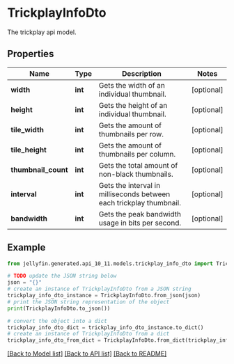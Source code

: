 # TrickplayInfoDto

The trickplay api model.

## Properties

Name | Type | Description | Notes
------------ | ------------- | ------------- | -------------
**width** | **int** | Gets the width of an individual thumbnail. | [optional] 
**height** | **int** | Gets the height of an individual thumbnail. | [optional] 
**tile_width** | **int** | Gets the amount of thumbnails per row. | [optional] 
**tile_height** | **int** | Gets the amount of thumbnails per column. | [optional] 
**thumbnail_count** | **int** | Gets the total amount of non-black thumbnails. | [optional] 
**interval** | **int** | Gets the interval in milliseconds between each trickplay thumbnail. | [optional] 
**bandwidth** | **int** | Gets the peak bandwidth usage in bits per second. | [optional] 

## Example

```python
from jellyfin.generated.api_10_11.models.trickplay_info_dto import TrickplayInfoDto

# TODO update the JSON string below
json = "{}"
# create an instance of TrickplayInfoDto from a JSON string
trickplay_info_dto_instance = TrickplayInfoDto.from_json(json)
# print the JSON string representation of the object
print(TrickplayInfoDto.to_json())

# convert the object into a dict
trickplay_info_dto_dict = trickplay_info_dto_instance.to_dict()
# create an instance of TrickplayInfoDto from a dict
trickplay_info_dto_from_dict = TrickplayInfoDto.from_dict(trickplay_info_dto_dict)
```
[[Back to Model list]](README.md#documentation-for-models) [[Back to API list]](README.md#documentation-for-api-endpoints) [[Back to README]](README.md)



